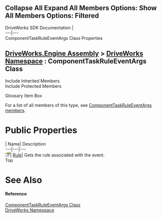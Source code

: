 Collapse All Expand All Members Options: Show All  Members Options: Filtered   
---  
DriveWorks SDK Documentation  |   
---|---  
ComponentTaskRuleEventArgs Class Properties   
  
[DriveWorks.Engine Assembly](topic2156.md) > [DriveWorks Namespace](topic2159.md) : ComponentTaskRuleEventArgs Class  
---  
  
Include Inherited Members    
Include Protected Members    


Glossary Item Box

For a list of all members of this type, see [ComponentTaskRuleEventArgs members](topic2531.md).

# Public Properties

| Name| Description  
---|---|---  
![Public Property](dotnetimages/publicProperty.gif)| [Rule](topic2536.md)| Gets the rule associated with the event.   
Top

# See Also

#### Reference

[ComponentTaskRuleEventArgs Class](topic2530.md)   
[DriveWorks Namespace](topic2159.md)


